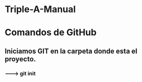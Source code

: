 # Triple-A-Manual

# Comandos de GitHub

## Iniciamos GIT en la carpeta donde esta el proyecto.
### ---> git init
